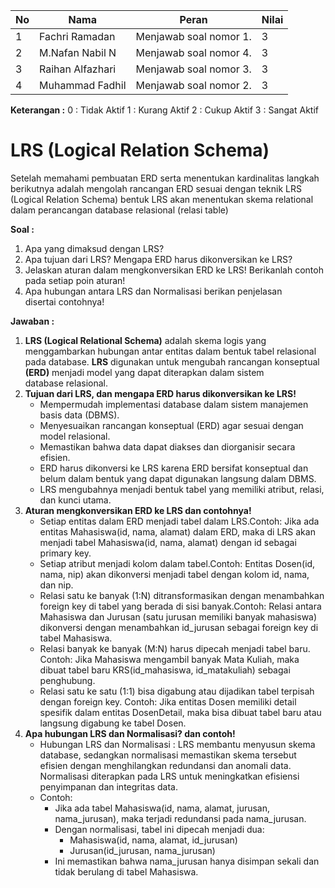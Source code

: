 | No  | Nama             | Peran                  | Nilai |
| --- | ---------------- | ---------------------- | ----- |
| 1   | Fachri Ramadan   | Menjawab soal nomor 1. | 3     |
| 2   | M.Nafan Nabil N  | Menjawab soal nomor 4. | 3     |
| 3   | Raihan Alfazhari | Menjawab soal nomor 3. | 3     |
| 4   | Muhammad Fadhil  | Menjawab soal nomor 2. | 3     |
**Keterangan :**
0 : Tidak Aktif
1 : Kurang Aktif
2 : Cukup Aktif
3 : Sangat Aktif

# LRS (Logical Relation Schema)
Setelah memahami pembuatan ERD serta menentukan kardinalitas langkah berikutnya adalah mengolah rancangan ERD sesuai dengan teknik LRS (Logical Relation Schema) bentuk LRS akan menentukan  skema relational dalam perancangan database relasional (relasi table)

**Soal :**
1. Apa yang dimaksud dengan LRS?
2. Apa tujuan dari LRS? Mengapa ERD harus dikonversikan ke LRS?
3. Jelaskan aturan dalam mengkonversikan ERD ke LRS! Berikanlah contoh pada setiap poin aturan!
4. Apa hubungan antara LRS dan Normalisasi berikan penjelasan disertai contohnya!

**Jawaban :**
1. **LRS (Logical Relational Schema)** adalah skema logis yang menggambarkan hubungan antar entitas dalam bentuk tabel relasional pada database. **LRS** digunakan untuk mengubah rancangan konseptual **(ERD)** menjadi model yang dapat diterapkan dalam sistem database relasional.
2. **Tujuan dari LRS, dan mengapa ERD harus dikonversikan ke LRS!**
	- Mempermudah implementasi database dalam sistem manajemen basis data (DBMS).
	- Menyesuaikan rancangan konseptual (ERD) agar sesuai dengan model relasional.
	- Memastikan bahwa data dapat diakses dan diorganisir secara efisien. 
	- ERD harus dikonversi ke LRS karena ERD bersifat konseptual dan belum dalam bentuk yang dapat digunakan langsung dalam DBMS. 
	- LRS mengubahnya menjadi bentuk tabel yang memiliki atribut, relasi, dan kunci utama.
3.  **Aturan mengkonversikan ERD ke LRS dan contohnya!**
	- Setiap entitas dalam ERD menjadi tabel dalam LRS.Contoh: Jika ada entitas Mahasiswa(id, nama, alamat) dalam ERD, maka di LRS akan menjadi tabel Mahasiswa(id, nama, alamat) dengan id sebagai primary key.
	- Setiap atribut menjadi kolom dalam tabel.Contoh: Entitas Dosen(id, nama, nip) akan dikonversi menjadi tabel dengan kolom id, nama, dan nip.
	- Relasi satu ke banyak (1:N) ditransformasikan dengan menambahkan foreign key di tabel yang berada di sisi banyak.Contoh: Relasi antara Mahasiswa dan Jurusan (satu jurusan memiliki banyak mahasiswa) dikonversi dengan menambahkan id_jurusan sebagai foreign key di tabel Mahasiswa.
	- Relasi banyak ke banyak (M:N) harus dipecah menjadi tabel baru. Contoh: Jika Mahasiswa mengambil banyak Mata Kuliah, maka dibuat tabel baru KRS(id_mahasiswa, id_matakuliah) sebagai penghubung. 
	- Relasi satu ke satu (1:1) bisa digabung atau dijadikan tabel terpisah dengan foreign key. Contoh: Jika entitas Dosen memiliki detail spesifik dalam entitas DosenDetail, maka bisa dibuat tabel baru atau langsung digabung ke tabel Dosen.
4. **Apa hubungan LRS dan Normalisasi? dan contoh!**
	- Hubungan LRS dan Normalisasi : LRS membantu menyusun skema database, sedangkan normalisasi memastikan skema tersebut efisien dengan menghilangkan redundansi dan anomali data. Normalisasi diterapkan pada LRS untuk meningkatkan efisiensi penyimpanan dan integritas data.
	- Contoh:
		- Jika ada tabel Mahasiswa(id, nama, alamat, jurusan, nama_jurusan), maka terjadi redundansi pada nama_jurusan.
		- Dengan normalisasi, tabel ini dipecah menjadi dua:
			- Mahasiswa(id, nama, alamat, id_jurusan)
			- Jurusan(id_jurusan, nama_jurusan)
		- Ini memastikan bahwa nama_jurusan hanya disimpan sekali dan tidak berulang di tabel Mahasiswa.
